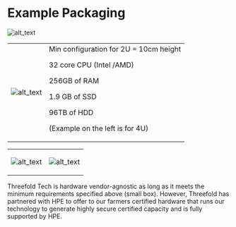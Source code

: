 # Example Packaging

![alt_text](threefold__example1.png  )

<table>
  <tr>
   <td>
    

![alt_text](threefold__example2.png  )

   </td>
   <td>
Min configuration for 2U = 10cm height
<p>

 32 core CPU (Intel /AMD)
<p>

256GB of RAM
<p>

1.9 GB of SSD
<p>

96TB of HDD
<p>

(Example on the left is for 4U)
   </td>
  </tr>
</table>



<table border="0">
  <tr>
   <td>
    
![alt_text](threefold__example3.png  )

   </td>
   <td>
    
![alt_text](threefold__example4.png  )

   </td>
  </tr>
</table>

 Threefold Tech is hardware vendor-agnostic as long as it meets the minimum requirements specified above (small box). However, Threefold has partnered with HPE to offer to our farmers certified hardware that runs our technology to generate highly secure certified capacity and is fully supported by HPE.